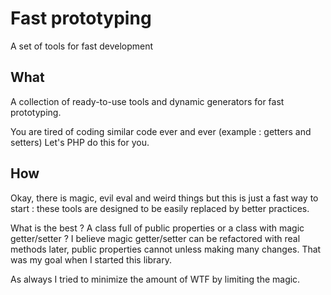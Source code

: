 # Fast prototyping

A set of tools for fast development

## What

A collection of ready-to-use tools and dynamic generators for fast prototyping.

You are tired of coding similar code ever and ever (example : getters and setters)
Let's PHP do this for you.

## How

Okay, there is magic, evil eval and weird things but this is just a fast way to start :
these tools are designed to be easily replaced by better practices.

What is the best ? A class full of public properties or a class with magic getter/setter ?
I believe magic getter/setter can be refactored with real methods later, 
public properties cannot unless making many changes. That was my goal when I
started this library.

As always I tried to minimize the amount of WTF by limiting the magic.